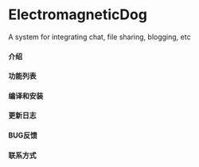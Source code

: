 # ElectromagneticDog
A system for integrating chat, file sharing, blogging, etc

#### 介绍





#### 功能列表



#### 编译和安装



#### 更新日志





#### BUG反馈



#### 联系方式

